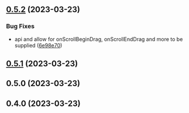 

## [0.5.2](https://github.com/codeherence/react-native-header/compare/v0.5.1...v0.5.2) (2023-03-23)


### Bug Fixes

* api and allow for onScrollBeginDrag, onScrollEndDrag and more to be supplied ([6e98e70](https://github.com/codeherence/react-native-header/commit/6e98e70256703ebf429db185644662e48cb62c88))

## [0.5.1](https://github.com/codeherence/react-native-header/compare/v0.5.0...v0.5.1) (2023-03-23)

## 0.5.0 (2023-03-23)

## 0.4.0 (2023-03-23)